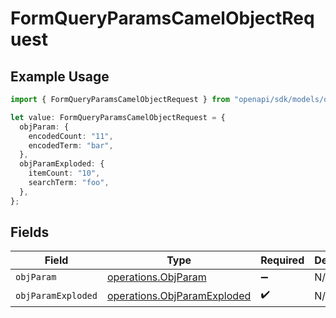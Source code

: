 # FormQueryParamsCamelObjectRequest

## Example Usage

```typescript
import { FormQueryParamsCamelObjectRequest } from "openapi/sdk/models/operations";

let value: FormQueryParamsCamelObjectRequest = {
  objParam: {
    encodedCount: "11",
    encodedTerm: "bar",
  },
  objParamExploded: {
    itemCount: "10",
    searchTerm: "foo",
  },
};
```

## Fields

| Field                                                                             | Type                                                                              | Required                                                                          | Description                                                                       |
| --------------------------------------------------------------------------------- | --------------------------------------------------------------------------------- | --------------------------------------------------------------------------------- | --------------------------------------------------------------------------------- |
| `objParam`                                                                        | [operations.ObjParam](../../../sdk/models/operations/objparam.md)                 | :heavy_minus_sign:                                                                | N/A                                                                               |
| `objParamExploded`                                                                | [operations.ObjParamExploded](../../../sdk/models/operations/objparamexploded.md) | :heavy_check_mark:                                                                | N/A                                                                               |